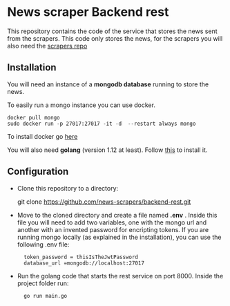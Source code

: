 # News scraper Backend rest

This repository contains the code of the service that stores the news sent from the scrapers. This code only stores the news, for the scrapers you will also need the [scrapers repo](https://github.com/news-scrapers/news-scraper-workers-go)

## Installation
You will need an instance of a **mongodb database** running to store the news.

To easily run a mongo instance you can use docker.

    docker pull mongo
    sudo docker run -p 27017:27017 -it -d  --restart always mongo

To install docker go  [here](https://runnable.com/docker/install-docker-on-windows-10)


You will also need **golang** (version 1.12 at least). Follow [this](https://golang.org/doc/install) to install it.

## Configuration
* Clone this repository to a directory:

     git clone https://github.com/news-scrapers/backend-rest.git

* Move to the cloned directory and create a file named **.env** . Inside this file you will need to add two variables, one with the mongo url and another with an invented password for encripting tokens. If you are running mongo locally (as explained in the installation), you can use the following .env file:
  
        token_password = thisIsTheJwtPassword
        database_url =mongodb://localhost:27017

* Run the golang code that starts the rest service on port 8000. Inside the project folder run:
  
        go run main.go